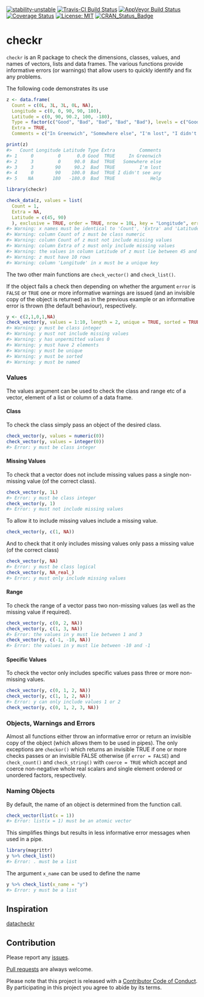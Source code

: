 
<!-- README.md is generated from README.Rmd. Please edit that file -->
[![stability-unstable](https://img.shields.io/badge/stability-unstable-yellow.svg)](https://github.com/joethorley/stability-badges#unstable) [![Travis-CI Build Status](https://travis-ci.org/poissonconsulting/checkr.svg?branch=master)](https://travis-ci.org/poissonconsulting/checkr) [![AppVeyor Build Status](https://ci.appveyor.com/api/projects/status/github/poissonconsulting/checkr?branch=master&svg=true)](https://ci.appveyor.com/project/poissonconsulting/checkr) [![Coverage Status](https://img.shields.io/codecov/c/github/poissonconsulting/checkr/master.svg)](https://codecov.io/github/poissonconsulting/checkr?branch=master) [![License: MIT](https://img.shields.io/badge/License-MIT-green.svg)](https://opensource.org/licenses/MIT) [![CRAN\_Status\_Badge](http://www.r-pkg.org/badges/version/checkr)](https://cran.r-project.org/package=checkr)

checkr
======

`checkr` is an R package to check the dimensions, classes, values, and names of vectors, lists and data frames. The various functions provide informative errors (or warnings) that allow users to quickly identify and fix any problems.

The following code demonstrates its use

``` r
z <- data.frame(
  Count = c(0L, 3L, 3L, 0L, NA), 
  Longitude = c(0, 0, 90, 90, 180), 
  Latitude = c(0, 90, 90.2, 100, -180),
  Type = factor(c("Good", "Bad", "Bad", "Bad", "Bad"), levels = c("Good", "Bad")),
  Extra = TRUE,
  Comments = c("In Greenwich", "Somewhere else", "I'm lost", "I didn't see any", "Help"), stringsAsFactors = FALSE)

print(z)
#>   Count Longitude Latitude Type Extra         Comments
#> 1     0         0      0.0 Good  TRUE     In Greenwich
#> 2     3         0     90.0  Bad  TRUE   Somewhere else
#> 3     3        90     90.2  Bad  TRUE         I'm lost
#> 4     0        90    100.0  Bad  TRUE I didn't see any
#> 5    NA       180   -180.0  Bad  TRUE             Help

library(checkr)

check_data(z, values = list(
  Count = 1,
  Extra = NA,
  Latitude = c(45, 90)
  ), exclusive = TRUE, order = TRUE, nrow = 10L, key = "Longitude", error = FALSE)
#> Warning: x names must be identical to 'Count', 'Extra' and 'Latitude'
#> Warning: column Count of z must be class numeric
#> Warning: column Count of z must not include missing values
#> Warning: column Extra of z must only include missing values
#> Warning: the values in column Latitude of z must lie between 45 and 90
#> Warning: z must have 10 rows
#> Warning: column 'Longitude' in x must be a unique key
```

The two other main functions are `check_vector()` and `check_list()`.

If the object fails a check then depending on whether the argument `error` is `FALSE` or `TRUE` one or more informative warnings are issued (and an invisible copy of the object is returned) as in the previous example or an informative error is thrown (the default behaviour), respectively.

``` r
y <- c(2,1,0,1,NA)
check_vector(y, values = 1:10, length = 2, unique = TRUE, sorted = TRUE, named = TRUE, error = FALSE)
#> Warning: y must be class integer
#> Warning: y must not include missing values
#> Warning: y has unpermitted values 0
#> Warning: y must have 2 elements
#> Warning: y must be unique
#> Warning: y must be sorted
#> Warning: y must be named
```

### Values

The values argument can be used to check the class and range etc of a vector, element of a list or column of a data frame.

#### Class

To check the class simply pass an object of the desired class.

``` r
check_vector(y, values = numeric(0))
check_vector(y, values = integer(0))
#> Error: y must be class integer
```

#### Missing Values

To check that a vector does not include missing values pass a single non-missing value (of the correct class).

``` r
check_vector(y, 1L)
#> Error: y must be class integer
check_vector(y, 1)
#> Error: y must not include missing values
```

To allow it to include missing values include a missing value.

``` r
check_vector(y, c(1, NA))
```

And to check that it only includes missing values only pass a missing value (of the correct class)

``` r
check_vector(y, NA)
#> Error: y must be class logical
check_vector(y, NA_real_)
#> Error: y must only include missing values
```

#### Range

To check the range of a vector pass two non-missing values (as well as the missing value if required).

``` r
check_vector(y, c(0, 2, NA))
check_vector(y, c(1, 3, NA))
#> Error: the values in y must lie between 1 and 3
check_vector(y, c(-1, -10, NA))
#> Error: the values in y must lie between -10 and -1
```

#### Specific Values

To check the vector only includes specific values pass three or more non-missing values.

``` r
check_vector(y, c(0, 1, 2, NA))
check_vector(y, c(1, 1, 2, NA))
#> Error: y can only include values 1 or 2
check_vector(y, c(0, 1, 2, 3, NA))
```

### Objects, Warnings and Errors

Almost all functions either throw an informative error or return an invisible copy of the object (which allows them to be used in pipes). The only exceptions are `checkor()` which returns an invisible TRUE if one or more checks passes or an invisible FALSE otherwise (if `error = FALSE`) and `check_count()` and `check_string()` with `coerce = TRUE` which accept and coerce non-negative whole real scalars and single element ordered or unordered factors, respectively.

### Naming Objects

By default, the name of an object is determined from the function call.

``` r
check_vector(list(x = 1))
#> Error: list(x = 1) must be an atomic vector
```

This simplifies things but results in less informative error messages when used in a pipe.

``` r
library(magrittr)
y %>% check_list()
#> Error: . must be a list
```

The argument `x_name` can be used to define the name

``` r
y %>% check_list(x_name = "y")
#> Error: y must be a list
```

Inspiration
-----------

[datacheckr](https://github.com/poissonconsulting/datacheckr)

Contribution
------------

Please report any [issues](https://github.com/poissonconsulting/checkr/issues).

[Pull requests](https://github.com/poissonconsulting/checkr/pulls) are always welcome.

Please note that this project is released with a [Contributor Code of Conduct](CONDUCT.md). By participating in this project you agree to abide by its terms.
